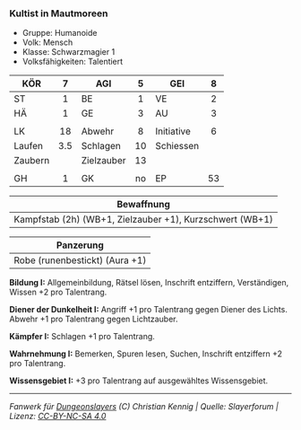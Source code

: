 ### Kultist in Mautmoreen

- Gruppe: Humanoide
- Volk: Mensch
- Klasse: Schwarzmagier 1
- Volksfähigkeiten: Talentiert

| KÖR     |  7  | AGI        |  5  | GEI        |  8  |
| ------- | :-: | ---------- | :-: | ---------- | :-: |
| ST      |  1  | BE         |  1  | VE         |  2  |
| HÄ      |  1  | GE         |  3  | AU         |  3  |
|         |     |            |     |            |     |
| LK      | 18  | Abwehr     |  8  | Initiative |  6  |
| Laufen  | 3.5 | Schlagen   | 10  | Schiessen  |     |
| Zaubern |     | Zielzauber | 13  |            |     |
|         |     |            |     |            |     |
| GH      |  1  | GK         | no  | EP         | 53  |

|                        Bewaffnung                        |
| :------------------------------------------------------: |
| Kampfstab (2h) (WB+1, Zielzauber +1), Kurzschwert (WB+1) |

|           Panzerung            |
| :----------------------------: |
| Robe (runenbestickt) (Aura +1) |

**Bildung I:** Allgemeinbildung, Rätsel lösen, Inschrift entziffern, Verständigen, Wissen +2 pro Talentrang.

**Diener der Dunkelheit I:** Angriff +1 pro Talentrang gegen Diener des Lichts. Abwehr +1 pro Talentrang gegen Lichtzauber.

**Kämpfer I:** Schlagen +1 pro Talentrang.

**Wahrnehmung I:** Bemerken, Spuren lesen, Suchen, Inschrift entziffern +2 pro Talentrang.

**Wissensgebiet I:** +3 pro Talentrang auf ausgewähltes Wissensgebiet.

---

_Fanwerk für [Dungeonslayers](https://www.dungeonslayers.net/) (C) Christian Kennig | Quelle: Slayerforum | Lizenz: [CC-BY-NC-SA 4.0](https://creativecommons.org/licenses/by-nc-sa/4.0/deed.de)_
